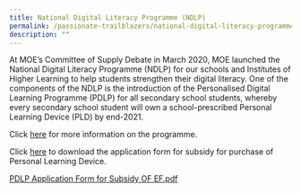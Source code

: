 ```yaml
---
title: National Digital Literacy Programme (NDLP)
permalink: /passionate-trailblazers/national-digital-literacy-programme-ndlp/
description: ""
---
```

At MOE’s Committee of Supply Debate in March 2020, MOE launched the National Digital Literacy Programme (NDLP) for our schools and Institutes of Higher Learning to help students strengthen their digital literacy. One of the components of the NDLP is the introduction of the Personalised Digital Learning Programme (PDLP) for all secondary school students, whereby every secondary school student will own a school-prescribed Personal Learning Device (PLD) by end-2021.

Click [here](https://go.gov.sg/ycss-ict) for more information on the programme.

Click [here](/files/PDLP%20Application%20Form%20for%20Subsidy%20OF%20EF.pdf) to download the application form for subsidy for purchase of Personal Learning Device.

[PDLP Application Form for Subsidy OF EF.pdf](/files/PDLP%20Application%20Form%20for%20Subsidy%20OF%20EF.pdf)